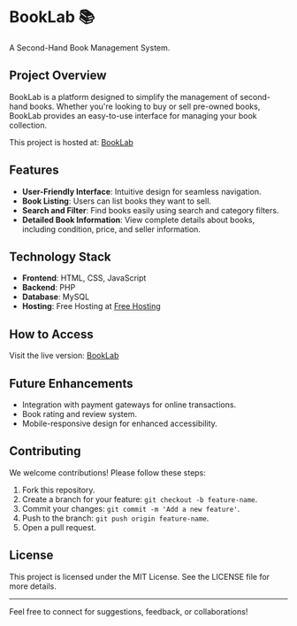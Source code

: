 # BookLab 📚
A Second-Hand Book Management System.

## Project Overview
BookLab is a platform designed to simplify the management of second-hand books. Whether you're looking to buy or sell pre-owned books, BookLab provides an easy-to-use interface for managing your book collection. 

This project is hosted at: [BookLab](http://booklab.free.nf)

## Features
- **User-Friendly Interface**: Intuitive design for seamless navigation.
- **Book Listing**: Users can list books they want to sell.
- **Search and Filter**: Find books easily using search and category filters.
- **Detailed Book Information**: View complete details about books, including condition, price, and seller information.

## Technology Stack
- **Frontend**: HTML, CSS, JavaScript
- **Backend**: PHP
- **Database**: MySQL
- **Hosting**: Free Hosting at [Free Hosting](https://freehosting.com/)

## How to Access
Visit the live version: [BookLab](http://booklab.free.nf)

## Future Enhancements
- Integration with payment gateways for online transactions.
- Book rating and review system.
- Mobile-responsive design for enhanced accessibility.

## Contributing
We welcome contributions! Please follow these steps:
1. Fork this repository.
2. Create a branch for your feature: `git checkout -b feature-name`.
3. Commit your changes: `git commit -m 'Add a new feature'`.
4. Push to the branch: `git push origin feature-name`.
5. Open a pull request.

## License
This project is licensed under the MIT License. See the LICENSE file for more details.

---

Feel free to connect for suggestions, feedback, or collaborations!

